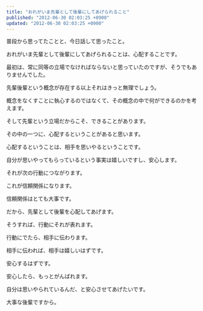 ```yaml
---
title: "おれがいま先輩として後輩にしてあげられること"
published: "2012-06-30 02:03:25 +0900"
updated: "2012-06-30 02:03:25 +0900"
---
```


普段から思ってたことと、今日話して思ったこと。

おれがいま先輩として後輩にしてあげられることは、心配することです。 

最初は、常に同等の立場でなければならないと思っていたのですが、そうでもありませんでした。

先輩後輩という概念が存在する以上それはきっと無理でしょう。

概念をなくすことに執心するのではなくて、その概念の中で何ができるのかを考えます。 

そして先輩という立場だからこそ、できることがあります。

その中の一つに、心配するということがあると思います。

心配するということは、相手を思いやるということです。

自分が思いやってもらっているという事実は嬉しいですし、安心します。

それが次の行動につながります。

これが信頼関係になります。 

信頼関係はとても大事です。 

だから、先輩として後輩を心配してあげます。

そうすれば、行動にそれが表れます。

行動にでたら、相手に伝わります。

相手に伝われば、相手は嬉しいはずです。

安心するはずです。

安心したら、もっとがんばれます。 

自分は思いやられているんだ、と安心させてあげたいです。

大事な後輩ですから。

